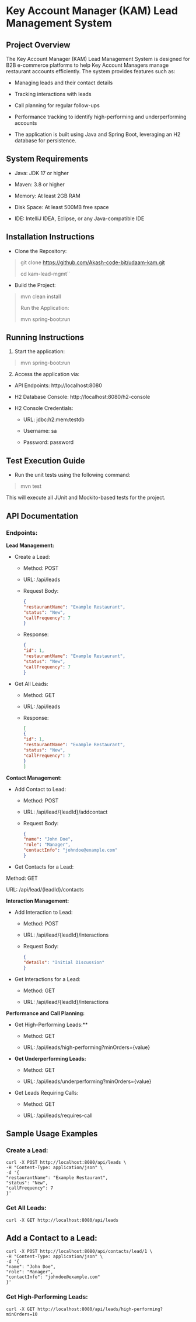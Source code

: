 # Key Account Manager (KAM) Lead Management System

## Project Overview

The Key Account Manager (KAM) Lead Management System is designed for B2B e-commerce platforms to help Key Account Managers manage restaurant accounts efficiently. The system provides features such as:

* Managing leads and their contact details

* Tracking interactions with leads

* Call planning for regular follow-ups

* Performance tracking to identify high-performing and underperforming accounts

* The application is built using Java and Spring Boot, leveraging an H2 database for persistence.

## System Requirements

* Java: JDK 17 or higher

* Maven: 3.8 or higher

* Memory: At least 2GB RAM

* Disk Space: At least 500MB free space

* IDE: IntelliJ IDEA, Eclipse, or any Java-compatible IDE

## Installation Instructions

* Clone the Repository:

>git clone https://github.com/Akash-code-bit/udaam-kam.git
>
>cd kam-lead-mgmt``

* Build the Project:

>mvn clean install
>
>Run the Application:
>
>mvn spring-boot:run
>

## Running Instructions

1. Start the application:

>mvn spring-boot:run

2.  Access the application via:

* API Endpoints: http://localhost:8080

* H2 Database Console: http://localhost:8080/h2-console

* H2 Console Credentials:

  * URL: jdbc:h2:mem:testdb

  * Username: sa

  * Password: password

## Test Execution Guide

* Run the unit tests using the following command:

>mvn test

This will execute all JUnit and Mockito-based tests for the project.

## API Documentation

### Endpoints:

**Lead Management:**

* Create a Lead:

  * Method: POST

  * URL: /api/leads

  * Request Body:
    ```json
    {
    "restaurantName": "Example Restaurant",
    "status": "New", 
    "callFrequency": 7 
    }

  * Response:

    ```json
    {
    "id": 1,
    "restaurantName": "Example Restaurant",
    "status": "New",
    "callFrequency": 7
    }

* Get All Leads:

  * Method: GET

  * URL: /api/leads

  * Response:

    ````json
    [
    {
    "id": 1,
    "restaurantName": "Example Restaurant",
    "status": "New",
    "callFrequency": 7
    }
    ]

**Contact Management:**
* Add Contact to Lead:

  * Method: POST

  * URL: /api/lead/{leadId}/addcontact

  * Request Body:
    ````json
    {
    "name": "John Doe",
    "role": "Manager",
    "contactInfo": "johndoe@example.com"
    }

* Get Contacts for a Lead:

Method: GET

URL: /api/lead/{leadId}/contacts

**Interaction Management:**

* Add Interaction to Lead:

  * Method: POST

  * URL: /api/lead/{leadId}/interactions

  * Request Body:

    ```json
    {
    "details": "Initial Discussion"
    }

* Get Interactions for a Lead:

  * Method: GET

  * URL: /api/lead/{leadId}/interactions

**Performance and Call Planning:**

* Get High-Performing Leads:**

  * Method: GET

  * URL: /api/leads/high-performing?minOrders={value}

* **Get Underperforming Leads:**

  * Method: GET

  * URL: /api/leads/underperforming?minOrders={value}

* Get Leads Requiring Calls:

  * Method: GET

  * URL: /api/leads/requires-call

## Sample Usage Examples

### Create a Lead:

    curl -X POST http://localhost:8080/api/leads \
    -H "Content-Type: application/json" \
    -d '{
    "restaurantName": "Example Restaurant",
    "status": "New",
    "callFrequency": 7
    }'

### Get All Leads:

    curl -X GET http://localhost:8080/api/leads

## Add a Contact to a Lead:

    curl -X POST http://localhost:8080/api/contacts/lead/1 \
    -H "Content-Type: application/json" \
    -d '{
    "name": "John Doe",
    "role": "Manager",
    "contactInfo": "johndoe@example.com"
    }'

### Get High-Performing Leads:

    curl -X GET http://localhost:8080/api/leads/high-performing?minOrders=10

